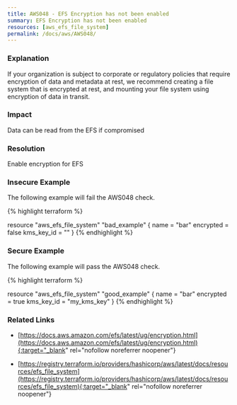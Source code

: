 ```yaml
---
title: AWS048 - EFS Encryption has not been enabled
summary: EFS Encryption has not been enabled 
resources: [aws_efs_file_system] 
permalink: /docs/aws/AWS048/
---
```

### Explanation


If your organization is subject to corporate or regulatory policies that require encryption of data and metadata at rest, we recommend creating a file system that is encrypted at rest, and mounting your file system using encryption of data in transit.



### Impact
Data can be read from the EFS if compromised

### Resolution
Enable encryption for EFS



### Insecure Example

The following example will fail the AWS048 check.

{% highlight terraform %}

resource "aws_efs_file_system" "bad_example" {
  name       = "bar"
  encrypted  = false
  kms_key_id = ""
}
{% endhighlight %}



### Secure Example

The following example will pass the AWS048 check.

{% highlight terraform %}

resource "aws_efs_file_system" "good_example" {
  name       = "bar"
  encrypted  = true
  kms_key_id = "my_kms_key"
}
{% endhighlight %}



### Related Links


- [https://docs.aws.amazon.com/efs/latest/ug/encryption.html](https://docs.aws.amazon.com/efs/latest/ug/encryption.html){:target="_blank" rel="nofollow noreferrer noopener"}

- [https://registry.terraform.io/providers/hashicorp/aws/latest/docs/resources/efs_file_system](https://registry.terraform.io/providers/hashicorp/aws/latest/docs/resources/efs_file_system){:target="_blank" rel="nofollow noreferrer noopener"}


